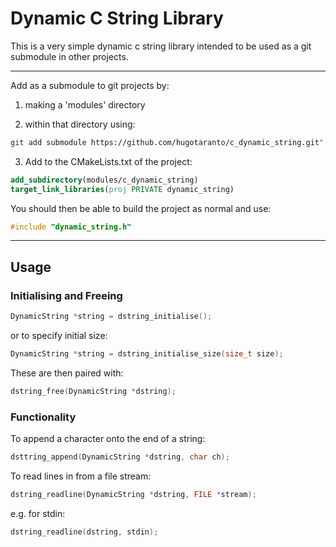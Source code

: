 # Dynamic C String Library

This is a very simple dynamic c string library intended to be used as a git submodule in other projects.

---

Add as a submodule to git projects by:

1. making a 'modules' directory

2. within that directory using:
~~~bash
git add submodule https://github.com/hugotaranto/c_dynamic_string.git"
~~~
3. Add to the CMakeLists.txt of the project:

```cmake
add_subdirectory(modules/c_dynamic_string)
target_link_libraries(proj PRIVATE dynamic_string)
```

You should then be able to build the project as normal and use:
~~~c
#include "dynamic_string.h"
~~~
---
## Usage
### Initialising and Freeing
~~~c
DynamicString *string = dstring_initialise();
~~~
or to specify initial size:
~~~c
DynamicString *string = dstring_initialise_size(size_t size);
~~~

These are then paired with:
~~~c
dstring_free(DynamicString *dstring);
~~~

### Functionality
To append a character onto the end of a string:
~~~c
dsttring_append(DynamicString *dstring, char ch);
~~~
To read lines in from a file stream:
~~~c
dstring_readline(DynamicString *dstring, FILE *stream);
~~~
e.g. for stdin:
~~~c
dstring_readline(dstring, stdin);
~~~
